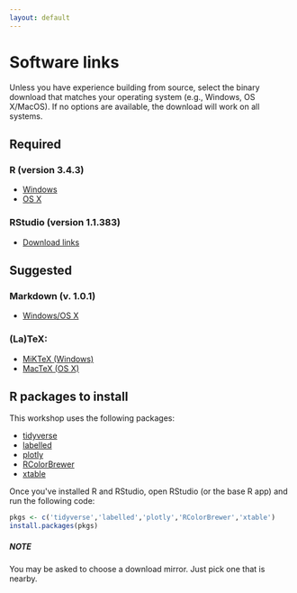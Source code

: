```yaml
---
layout: default
---
```


# Software links

Unless you have experience building from source, select the binary
download that matches your operating system (e.g., Windows, OS
X/MacOS). If no options are available, the download will work on all
systems.

## Required
### R (version 3.4.3)  
- [Windows](https://cran.r-project.org/bin/windows/base/)  
- [OS X](https://cran.r-project.org/bin/macosx/)  

### RStudio (version 1.1.383)
- [Download links](https://www.rstudio.com/products/rstudio/download/#download)  

## Suggested

### Markdown (v. 1.0.1)  
- [Windows/OS X](https://daringfireball.net/projects/markdown/)  

### (La)TeX: 
- [MiKTeX (Windows)](https://miktex.org/download)  
- [MacTeX (OS X)](http://tug.org/mactex/)  

## R packages to install

This workshop uses the following packages:

- [tidyverse](https://CRAN.R-project.org/package=tidyverse)
- [labelled](https://CRAN.R-project.org/package=labelled)
- [plotly](https://CRAN.R-project.org/package=plotly)
- [RColorBrewer](https://CRAN.R-project.org/package=RColorBrewer)
- [xtable](https://CRAN.R-project.org/package=xtable)

Once you've installed R and RStudio, open RStudio (or the base R app)
and run the following code:

```r
pkgs <- c('tidyverse','labelled','plotly','RColorBrewer','xtable')
install.packages(pkgs)
```

##### NOTE 
You may be asked to choose a download mirror. Just pick one that
is nearby.
